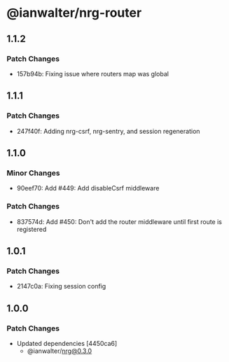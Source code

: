 # @ianwalter/nrg-router

## 1.1.2

### Patch Changes

- 157b94b: Fixing issue where routers map was global

## 1.1.1

### Patch Changes

- 247f40f: Adding nrg-csrf, nrg-sentry, and session regeneration

## 1.1.0

### Minor Changes

- 90eef70: Add #449: Add disableCsrf middleware

### Patch Changes

- 837574d: Add #450: Don't add the router middleware until first route is registered

## 1.0.1

### Patch Changes

- 2147c0a: Fixing session config

## 1.0.0

### Patch Changes

- Updated dependencies [4450ca6]
  - @ianwalter/nrg@0.3.0
